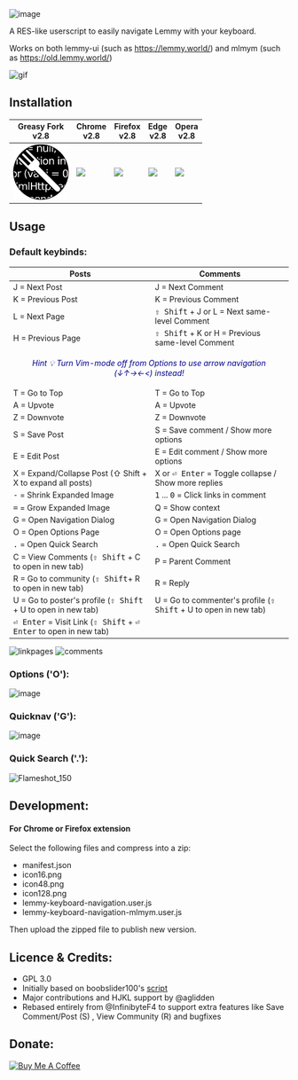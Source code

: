 <img width="600" alt="image" src="https://github.com/vmavromatis/Lemmy-keyboard-navigation/assets/8668731/77ddd70b-91fa-4cf1-b3c1-2f36e26c854a">

A RES-like userscript to easily navigate Lemmy with your keyboard. 

Works on both lemmy-ui (such as https://lemmy.world/) and mlmym (such as https://old.lemmy.world/)

![gif](https://github.com/vmavromatis/Lemmy-keyboard-navigation/assets/8668731/ddfcb01c-4fa0-4870-8732-66183bb08502)


## Installation

| Greasy Fork <br /> v2.8                               | Chrome <br /> v2.8                                                                       | Firefox <br /> v2.8                                                                           | Edge <br /> v2.8                                                                           | Opera <br /> v2.8                                                                           | 
| -------------------------------------------------------------------------------------- | -------------------------------------------------------------------------------------- | --------------------------------------------------------------------------------------- |  --------------------------------------------------------------------------------------- |   --------------------------------------------------------------------------------------- |  
| [<img src="https://github.com/denilsonsa/denilsonsa.github.io/blob/master/icons/GreasyFork.svg" width="100">](https://greasyfork.org/en/scripts/470498-lemmy-keyboard-navigation)| [<img src="https://edent.github.io/SuperTinyIcons/images/svg/chrome.svg" width="100" />](https://chrome.google.com/webstore/detail/lemmy-keyboard-navigator/lamoeoaekeeklbcekclbceaeafjkdhbi) | [<img src="https://edent.github.io/SuperTinyIcons/images/svg/firefox.svg" width="100" />](https://addons.mozilla.org/en-US/firefox/addon/lemmy-keyboard-navigation/) | [<img src="https://edent.github.io/SuperTinyIcons/images/svg/edge.svg" width="100" />](https://microsoftedge.microsoft.com/addons/detail/lemmy-keyboard-navigation/bjnfcimfnaefjmefhagbfabgclhgmfdo/) | [<img src="https://edent.github.io/SuperTinyIcons/images/svg/opera.svg" width="100" />](https://addons.opera.com/en/extensions/details/lemmy-keyboard-navigation/) |  

## Usage

### Default keybinds:
<table>
<thead>
<tr>
<th>Posts</th>
<th>Comments</th>
</tr>
</thead>
<tbody><tr>
<td>J  = Next Post</td>
<td>J  = Next Comment</td>
</tr>
<tr>
<td>K = Previous Post</td>
<td>K = Previous Comment</td>
</tr>
<tr>
<td>L = Next Page</td>
<td><kbd>⇧ Shift</kbd> + J or L = Next same-level Comment</td>
</tr>
<tr>
<td>H = Previous Page</td>
<td><kbd>⇧ Shift</kbd> + K or H = Previous same-level Comment</td>
</tr>
<tr>
<td colspan="2"><div align="center"><p style="color:#00008B;"><i>Hint 💡 Turn Vim-mode off from Options to use arrow navigation (↓↑→←<) instead!</i></p></div></td>
</tr>
<tr>
<td>T = Go to Top</td>
<td>T = Go to Top</td>
</tr>
<tr>
<td>A = Upvote</td>
<td>A = Upvote</td>
</tr>
<tr>
<td>Z = Downvote</td>
<td>Z = Downvote</td>
</tr>
<tr>
<td>S = Save Post</td>
<td>S = Save comment / Show more options</td>
</tr>
<tr>
<td>E = Edit Post</td>
<td>E = Edit comment / Show more options</td>
</tr>
<tr>
<td>X = Expand/Collapse Post (⇧ Shift + X to expand all posts)</td>
<td>X or <kbd>⏎ Enter</kbd> = Toggle collapse / Show more replies</td>
</tr>
<tr>
<td><kbd>-</kbd> = Shrink Expanded Image</td>
<td><kbd>1</kbd> ... <kbd>0</kbd> = Click links in comment</td>
</tr>
<tr>
<td><kbd>=</kbd> = Grow Expanded Image</td>
<td>Q = Show context</td>
</tr>
<tr>
<td>G = Open Navigation Dialog</td>
<td>G = Open Navigation Dialog</td>
</tr>
<tr>
<td>O = Open Options Page</td>
<td>O = Open Options page</td>
</tr>
<tr>
<td><kbd>.</kbd> = Open Quick Search</td>
<td><kbd>.</kbd> = Open Quick Search</td>
</tr>
<tr>
<td>C = View Comments (<kbd>⇧ Shift</kbd> + C to open in new tab)</td>
<td>P = Parent Comment</td>
</tr>
<tr>
<td>R = Go to community (<kbd>⇧ Shift</kbd>+ R to open in new tab)</td>
<td>R = Reply</td>
</tr>
<tr>
<td>U = Go to poster&#39;s profile (<kbd>⇧ Shift</kbd> + U to open in new tab)</td>
<td>U = Go to commenter&#39;s profile (<kbd>⇧ Shift</kbd> + U to open in new tab)</td>
</tr>
<tr>
<td><kbd>⏎ Enter</kbd> = Visit Link (<kbd>⇧ Shift</kbd> + <kbd>⏎ Enter</kbd> to open in new tab)</td>
<td></td>
</tr>
</tbody></table>


![linkpages](https://github.com/InfinibyteF4/Lemmy-keyboard-navigation/assets/75824710/1a3bc7d4-564c-4054-9e26-be7edce811c8)
![comments](https://github.com/InfinibyteF4/Lemmy-keyboard-navigation/assets/75824710/b9b529d0-0736-4d91-9f8b-293e319a52c0)

### Options ('Ο'):
<img width="250" alt="image" src="https://github.com/vmavromatis/Lemmy-keyboard-navigation/assets/8668731/5aa941d8-94ca-461f-bb10-7f1a590c1e1b">

### Quicknav ('G'):
<img height="300" alt="image" src="https://github.com/vmavromatis/Lemmy-keyboard-navigation/assets/8668731/553df9c0-c5dd-423f-bc61-8d94f3465d1c">

### Quick Search ('.'):
![Flameshot_150](https://github.com/InfinibyteF4/Lemmy-keyboard-navigation/assets/75824710/5b429d02-540f-4bbb-926b-7d1de299d60c)

## Development: 
#### For Chrome or Firefox extension
Select the following files and compress into a zip:
- manifest.json
- icon16.png
- icon48.png
- icon128.png
- lemmy-keyboard-navigation.user.js
- lemmy-keyboard-navigation-mlmym.user.js
  
Then upload the zipped file to publish new version.

## Licence & Credits: 
- GPL 3.0
- Initially based on boobslider100's [script](https://lemmy.world/post/1003536)
- Major contributions and HJKL support by @aglidden
- Rebased entirely from @InfinibyteF4 to support extra features like Save Comment/Post (S) , View Community (R) and bugfixes

## Donate: 
<a href="https://www.buymeacoffee.com/vmavromatis" target="_blank"><img src="https://cdn.buymeacoffee.com/buttons/v2/default-blue.png" alt="Buy Me A Coffee" style="height: 60px !important;width: 217px !important;" ></a>
